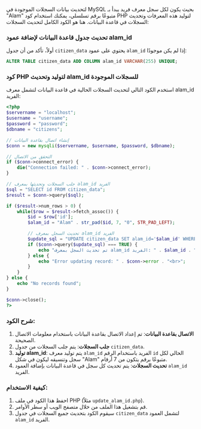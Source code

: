 لتحديث بيانات السجلات الموجودة في MySQL بحيث يكون لكل سجل معرف فريد يبدأ بـ "Alam" متبوعًا برقم تسلسلي، يمكنك استخدام كود PHP لتوليد هذه المعرفات وتحديث السجلات في قاعدة البيانات. هنا هو الكود الكامل لتحديث السجلات:

### تحديث جدول قاعدة البيانات لإضافة عمود alam_id

أولاً، تأكد من أن جدول `citizen_data` يحتوي على عمود `alam_id` إذا لم يكن موجودًا:

```sql
ALTER TABLE citizen_data ADD COLUMN alam_id VARCHAR(255) UNIQUE;
```

### كود PHP لتوليد وتحديث alam_id للسجلات الموجودة

استخدم الكود التالي لتحديث السجلات الحالية في قاعدة البيانات لتشمل معرف alam_id الفريد:

```php
<?php
$servername = "localhost";
$username = "username";
$password = "password";
$dbname = "citizens";

// إنشاء اتصال بقاعدة البيانات
$conn = new mysqli($servername, $username, $password, $dbname);

// التحقق من الاتصال
if ($conn->connect_error) {
    die("Connection failed: " . $conn->connect_error);
}

// جلب السجلات وتحديثها بمعرف alam_id الفريد
$sql = "SELECT id FROM citizen_data";
$result = $conn->query($sql);

if ($result->num_rows > 0) {
    while($row = $result->fetch_assoc()) {
        $id = $row['id'];
        $alam_id = "Alam" . str_pad($id, 7, "0", STR_PAD_LEFT);

        // تحديث السجل بمعرف alam_id الفريد
        $update_sql = "UPDATE citizen_data SET alam_id='$alam_id' WHERE id=$id";
        if ($conn->query($update_sql) === TRUE) {
            echo "تم تحديث السجل بمعرف alam_id الفريد: " . $alam_id . "<br>";
        } else {
            echo "Error updating record: " . $conn->error . "<br>";
        }
    }
} else {
    echo "No records found";
}

$conn->close();
?>
```

### شرح الكود:

1. **الاتصال بقاعدة البيانات**: تم إعداد الاتصال بقاعدة البيانات باستخدام معلومات الاتصال الصحيحة.
2. **جلب السجلات**: يتم جلب السجلات من جدول `citizen_data`.
3. **توليد alam_id**: يتم توليد معرف `alam_id` الفريد باستخدام الرقم `id` الحالي لكل سجل وتنسيقه ليكون في شكل "Alam" متبوعًا برقم يتكون من 7 أرقام.
4. **تحديث السجلات**: يتم تحديث كل سجل في قاعدة البيانات بإضافة العمود `alam_id` الفريد.

### كيفية الاستخدام:

1. احفظ هذا الكود في ملف PHP (مثلاً `update_alam_id.php`).
2. قم بتشغيل هذا الملف من خلال متصفح الويب أو سطر الأوامر.
3. سيقوم الكود بتحديث جميع السجلات في جدول `citizen_data` لتشمل العمود `alam_id` الفريد.

